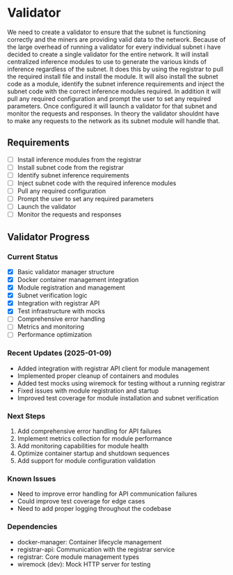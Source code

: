 # Validator

We need to create a validator to ensure that the subnet is functioning correctly and the miners are providing valid data to the network. Because of the large overhead of running a validator for every individual subnet i have decided to create a single validator for the entire network. 
It will install centralized inference modules to use to generate the various kinds of inference regardless of the subnet. It does this by using the registrar to pull the required install file and install the module. 
It will also install the subnet code as a module, identify the subnet inference requirements and inject the subnet code with the correct inference modules required. 
In addition it will pull any required configuration and prompt the user to set any required parameters. 
Once configured it will launch a validator for that subnet and monitor the requests and responses. 
In theory the validator shouldnt have to make any requests to the network as its subnet module will handle that. 

## Requirements
- [ ] Install inference modules from the registrar
- [ ] Install subnet code from the registrar
- [ ] Identify subnet inference requirements
- [ ] Inject subnet code with the required inference modules
- [ ] Pull any required configuration
- [ ] Prompt the user to set any required parameters
- [ ] Launch the validator
- [ ] Monitor the requests and responses

## Validator Progress

### Current Status
- [x] Basic validator manager structure
- [x] Docker container management integration
- [x] Module registration and management
- [x] Subnet verification logic
- [x] Integration with registrar API
- [x] Test infrastructure with mocks
- [ ] Comprehensive error handling
- [ ] Metrics and monitoring
- [ ] Performance optimization

### Recent Updates (2025-01-09)
- Added integration with registrar API client for module management
- Implemented proper cleanup of containers and modules
- Added test mocks using wiremock for testing without a running registrar
- Fixed issues with module registration and startup
- Improved test coverage for module installation and subnet verification

### Next Steps
1. Add comprehensive error handling for API failures
2. Implement metrics collection for module performance
3. Add monitoring capabilities for module health
4. Optimize container startup and shutdown sequences
5. Add support for module configuration validation

### Known Issues
- Need to improve error handling for API communication failures
- Could improve test coverage for edge cases
- Need to add proper logging throughout the codebase

### Dependencies
- docker-manager: Container lifecycle management
- registrar-api: Communication with the registrar service
- registrar: Core module management types
- wiremock (dev): Mock HTTP server for testing